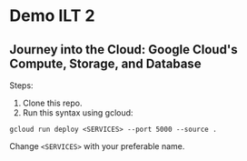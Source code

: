# Demo ILT 2
## Journey into the Cloud: Google Cloud's Compute, Storage, and Database

Steps:
1. Clone this repo.
2. Run this syntax using gcloud:
```
gcloud run deploy <SERVICES> --port 5000 --source .
```

Change `<SERVICES>` with your preferable name.